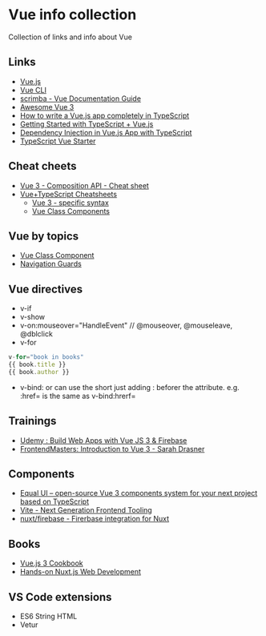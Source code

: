 # Vue info collection
Collection of links and info about Vue

## Links
- [Vue.js](https://vuejs.org/)
- [Vue CLI](https://cli.vuejs.org/)
- [scrimba - Vue Documentation Guide](https://scrimba.com/learn/vuedocs)
- [Awesome Vue 3](https://github.com/quatrochan/awesome-vue-3)
- [How to write a Vue.js app completely in TypeScript](https://blog.logrocket.com/how-to-write-a-vue-js-app-completely-in-typescript/)
- [Getting Started with TypeScript + Vue.js](https://www.vuemastery.com/blog/getting-started-with-typescript-and-vuejs/)
- [Dependency Injection in Vue.js App with TypeScript](https://purple.telstra.com.au/blog/dependency-injection-in-vuejs-app-with-typescript)
- [TypeScript Vue Starter](https://github.com/microsoft/TypeScript-Vue-Starter)

## Cheat cheets
- [Vue 3 - Composition API - Cheat sheet](https://www.vuemastery.com/pdf/Vue-3-Cheat-Sheet.pdf)
- [Vue+TypeScript Cheatsheets](https://github.com/typescript-cheatsheets/vue)
  - [Vue 3 - specific syntax](https://github.com/typescript-cheatsheets/vue/blob/master/vue-3.md)
  - [Vue Class Components](https://github.com/typescript-cheatsheets/vue/blob/master/class-components.md)

## Vue by topics
- [Vue Class Component](https://class-component.vuejs.org/)  
- [Navigation Guards](https://router.vuejs.org/guide/advanced/navigation-guards.html)

## Vue directives   
- v-if
- v-show
- v-on:mouseover="HandleEvent" // @mouseover, @mouseleave, @dblclick
- v-for 
```js
v-for="book in books"
{{ book.title }}
{{ book.author }}
```
- v-bind:  or can use the short just adding : beforer the attribute. e.g.  :href= is the same as v-bind:hrerf=

## Trainings
- [Udemy : Build Web Apps with Vue JS 3 & Firebase](https://www.udemy.com/course/build-web-apps-with-vuejs-firebase/learn/lecture/10015304?components=buy_button%2Cdiscount_expiration%2Cgift_this_course%2Cpurchase%2Cdeal_badge%2Credeem_coupon#overview)
- [FrontendMasters: Introduction to Vue 3 - Sarah Drasner](https://frontendmasters.com/courses/vue-3/)

## Components
- [Equal UI – open-source Vue 3 components system for your next project based on TypeScript](https://quatrochan.github.io/Equal/)
- [Vite - Next Generation Frontend Tooling](https://vitejs.dev/)
- [nuxt/firebase - Firerbase integration for Nuxt](https://firebase.nuxtjs.org/)

## Books
- [Vue.js 3 Cookbook](https://www.packtpub.com/product/vue-js-3-cookbook/9781838826222)
- [Hands-on Nuxt.js Web Development](https://www.packtpub.com/product/hands-on-nuxt-js-web-development/9781789952698)

## VS Code extensions
- ES6 String HTML
- Vetur
